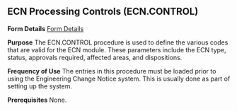 ## ECN Processing Controls (ECN.CONTROL)
<PageHeader />

**Form Details**
[Form Details](../ECN-CONTROL-1/README.md)

**Purpose**
The ECN.CONTROL procedure is used to define the various codes that are valid
for the ECN module. These parameters include the ECN type, status, approvals
required, affected areas, and dispositions.

**Frequency of Use**
The entries in this procedure must be loaded prior to using the Engineering
Change Notice system. This is usually done as part of setting up the system.

**Prerequisites**
None.

<badge text= "Version 8.10.57 " vertical="middle" />

<PageFooter />
